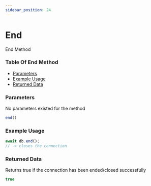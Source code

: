 ```yaml
---
sidebar_position: 24
---
```


# End

End Method

### Table Of End Method

- [Parameters](#parameters)
- [Example Usage](#example-usage)
- [Returned Data](#returned-data)

### Parameters
No parameters existed for the method
```js
end()
```

### Example Usage
```js
await db.end();
// -> closes the connection
```

### Returned Data
Returns true if the connection has been ended/closed successfully
```js
true
```
